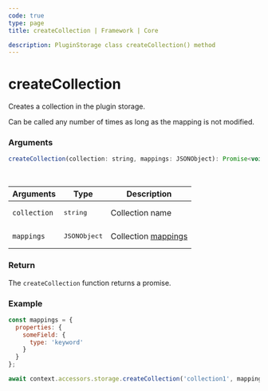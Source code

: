 ```yaml
---
code: true
type: page
title: createCollection | Framework | Core

description: PluginStorage class createCollection() method
---
```


# createCollection

Creates a collection in the plugin storage.

Can be called any number of times as long as the mapping is not modified.

### Arguments

```js
createCollection(collection: string, mappings: JSONObject): Promise<void>;
```

<br/>

| Arguments    | Type              | Description                                                                       |
| ------------ | ----------------- | --------------------------------------------------------------------------------- |
| `collection` | <pre>string</pre> | Collection name                                                                   |
| `mappings`    | <pre>JSONObject</pre> | Collection [mappings](/core/2/guides/main-concepts/data-storage#collection-mappings) |

### Return

The `createCollection` function returns a promise.

### Example

```js
const mappings = {
  properties: {
    someField: {
      type: 'keyword'
    }
  }
};

await context.accessors.storage.createCollection('collection1', mappings);
```
